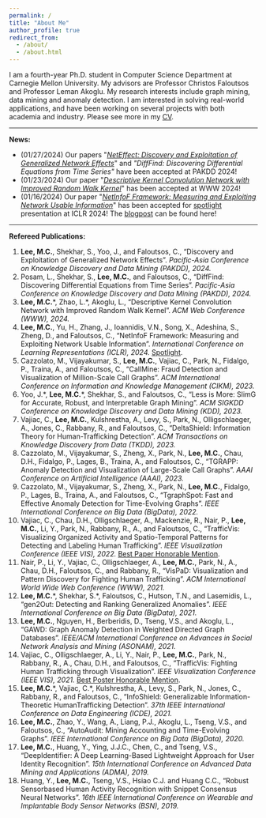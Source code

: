 ```yaml
---
permalink: /
title: "About Me"
author_profile: true
redirect_from: 
  - /about/
  - /about.html
---
```


I am a fourth-year Ph.D. student in Computer Science Department at Carnegie Mellon University.
My advisors are Professor Christos Faloutsos and Professor Leman Akoglu.
My research interests include graph mining, data mining and anomaly detection.
I am interested in solving real-world applications, and have been working on several projects with both academia and industry.
Please see more in my [CV](https://mengchillee.github.io/files/CV.pdf).

---
**News:**
- (01/27/2024) Our papers "[_NetEffect: Discovery and Exploitation of Generalized Network Effects_](https://arxiv.org/abs/2301.00270)" and _"DiffFind: Discovering Differential Equations from Time Series"_ have been accepted at PAKDD 2024!
- (01/23/2024) Our paper "[_Descriptive Kernel Convolution Network with Improved Random Walk Kernel_](https://arxiv.org/abs/2402.06087)" has been accepted at WWW 2024!
- (01/16/2024) Our paper "[_NetInfoF Framework: Measuring and Exploiting Network Usable Information_](https://arxiv.org/abs/2402.07999)" has been accepted for <ins>spotlight</ins> presentation at ICLR 2024! The [blogpost](https://www.cs.cmu.edu/~csd-phd-blog/2024/network-usable-information/) can be found here!

---
**Refereed Publications:**
1. **Lee, M.C.**, Shekhar, S., Yoo, J., and Faloutsos, C., “Discovery and Exploitation of Generalized Network Effects”. _Pacific-Asia Conference on Knowledge Discovery and Data Mining (PAKDD), 2024._
2. Posam, L., Shekhar, S., **Lee, M.C.**, and Faloutsos, C., “DiffFind: Discovering Differential Equations from Time Series”. _Pacific-Asia Conference on Knowledge Discovery and Data Mining (PAKDD), 2024._
3. **Lee, M.C.**\*, Zhao, L.\*, Akoglu, L., “Descriptive Kernel Convolution Network with Improved Random Walk Kernel”. _ACM Web Conference (WWW), 2024._
4. **Lee, M.C.**, Yu, H., Zhang, J., Ioannidis, V.N., Song, X., Adeshina, S., Zheng, D., and Faloutsos, C., “NetInfoF Framework: Measuring and Exploiting Network Usable Information”. _International Conference on Learning Representations (ICLR), 2024._ <ins>Spotlight</ins>.
5. Cazzolato, M., Vijayakumar, S., **Lee, M.C.**, Vajiac, C., Park, N., Fidalgo, P., Traina, A., and Faloutsos, C., “CallMine: Fraud Detection and Visualization of Million-Scale Call Graphs”. _ACM International Conference on Information and Knowledge Management (CIKM), 2023._
6. Yoo, J.\*, **Lee, M.C.**\*, Shekhar, S., and Faloutsos, C., “Less is More: SlimG for Accurate, Robust, and Interpretable Graph Mining”. _ACM SIGKDD Conference on Knowledge Discovery and Data Mining (KDD), 2023._
7. Vajiac, C., **Lee, M.C.**, Kulshrestha, A., Levy, S., Park, N., Olligschlaeger, A., Jones, C., Rabbany, R., and Faloutsos, C., “DeltaShield: Information Theory for Human-Trafficking Detection”. _ACM Transactions on Knowledge Discovery from Data (TKDD), 2023._
8. Cazzolato, M., Vijayakumar, S., Zheng, X., Park, N., **Lee, M.C.**, Chau, D.H., Fidalgo, P., Lages, B., Traina, A., and Faloutsos, C., “TGRAPP: Anomaly Detection and Visualization of Large-Scale Call Graphs”. _AAAI Conference on Artificial Intelligence (AAAI), 2023._
9. Cazzolato, M., Vijayakumar, S., Zheng, X., Park, N., **Lee, M.C.**, Fidalgo, P., Lages, B., Traina, A., and Faloutsos, C., “TgraphSpot: Fast and Effective Anomaly Detection for Time-Evolving Graphs”. _IEEE International Conference on Big Data (BigData), 2022._
10. Vajiac, C., Chau, D.H., Olligschlaeger, A., Mackenzie, R., Nair, P., **Lee, M.C.**, Li, Y., Park, N., Rabbany, R., A., and Faloutsos, C., “TrafficVis: Visualizing Organized Activity and Spatio-Temporal Patterns for Detecting and Labeling Human Trafficking”. _IEEE Visualization Conference (IEEE VIS), 2022._ <ins>Best Paper Honorable Mention</ins>.
11. Nair, P., Li, Y., Vajiac, C., Olligschlaeger, A., **Lee, M.C.**, Park, N., A., Chau, D.H., Faloutsos, C., and Rabbany, R., “VisPaD: Visualization and Pattern Discovery for Fighting Human Trafficking”. _ACM International World Wide Web Conference (WWW), 2021._
12. **Lee, M.C.**\*, Shekhar, S.\*, Faloutsos, C., Hutson, T.N., and Lasemidis, L., “gen2Out: Detecting and Ranking Generalized Anomalies”. _IEEE International Conference on Big Data (BigData), 2021._
13. **Lee, M.C.**, Nguyen, H., Berberidis, D., Tseng, V.S., and Akoglu, L., “GAWD: Graph Anomaly Detection in Weighted Directed Graph Databases”. _IEEE/ACM International Conference on Advances in Social Network Analysis and Mining (ASONAM), 2021._
14. Vajiac, C., Olligschlaeger, A., Li, Y., Nair, P., **Lee, M.C.**, Park, N., Rabbany, R., A., Chau, D.H., and Faloutsos, C., “TrafficVis: Fighting Human Trafficking through Visualization”. _IEEE Visualization Conference (IEEE VIS), 2021._ <ins>Best Poster Honorable Mention</ins>.
15. **Lee, M.C.**\*, Vajiac, C.\*, Kulshrestha, A., Levy, S., Park, N., Jones, C., Rabbany, R., and Faloutsos, C., “InfoShield: Generalizable Information-Theoretic HumanTrafficking Detection”. _37th IEEE International Conference on Data Engineering (ICDE), 2021._
16. **Lee, M.C.**, Zhao, Y., Wang, A., Liang, P.J., Akoglu, L., Tseng, V.S., and Faloutsos, C., “AutoAudit: Mining Accounting and Time-Evolving Graphs”. _IEEE International Conference on Big Data (BigData), 2020._
17. **Lee, M.C.**, Huang, Y., Ying, J.J.C., Chen, C., and Tseng, V.S., “DeepIdentifier: A Deep Learning-Based Lightweight Approach for User Identity Recognition”. _15th International Conference on Advanced Data Mining and Applications (ADMA), 2019._
18. Huang, Y., **Lee, M.C.**, Tseng, V.S., Hsiao C.J. and Huang C.C., “Robust Sensorbased Human Activity Recognition with Snippet Consensus Neural Networks”. _16th IEEE International Conference on Wearable and Implantable Body Sensor Networks (BSN), 2019._
